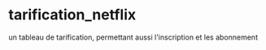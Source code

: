 # tarification_netflix
un tableau de tarification, permettant aussi l'inscription et les abonnement 
